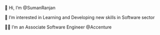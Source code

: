 👋 Hi, I’m @SumanRanjan

👀 I’m interested in Learning and Developing new skills in Software sector

👨‍💼 I’m an Associate Software Engineer @Accenture
